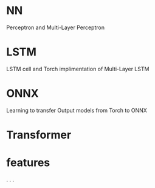 # NN

Perceptron and Multi-Layer Perceptron

# LSTM

LSTM cell and Torch implimentation of Multi-Layer LSTM

# ONNX

Learning to transfer Output models from Torch to ONNX

# Transformer 



# features 

. . . 
